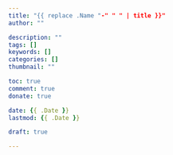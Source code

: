```yaml
---
title: "{{ replace .Name "-" " " | title }}"
author: ""

description: ""
tags: []
keywords: []
categories: []
thumbnail: ""

toc: true
comment: true
donate: true

date: {{ .Date }}
lastmod: {{ .Date }}

draft: true

---
```


